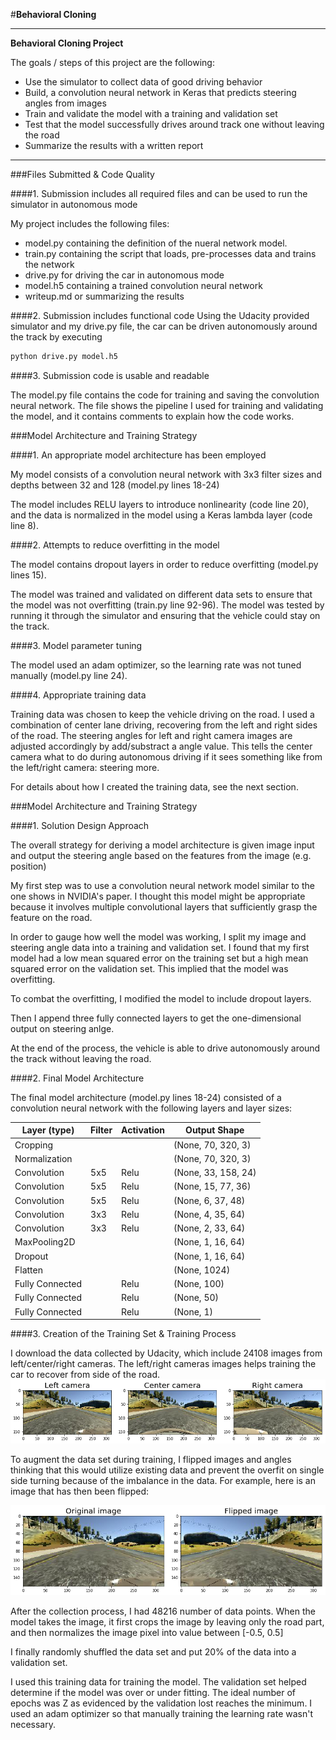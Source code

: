 #**Behavioral Cloning** 

---

**Behavioral Cloning Project**

The goals / steps of this project are the following:
* Use the simulator to collect data of good driving behavior
* Build, a convolution neural network in Keras that predicts steering angles from images
* Train and validate the model with a training and validation set
* Test that the model successfully drives around track one without leaving the road
* Summarize the results with a written report


[//]: # (Image References)

[image1]: ./examples/left_center_right.png "Recovery Image"
[image2]: ./examples/flip.png "Flip"

---
###Files Submitted & Code Quality

####1. Submission includes all required files and can be used to run the simulator in autonomous mode

My project includes the following files:
* model.py containing the definition of the nueral network model.
* train.py containing the script that loads, pre-processes data and trains the network
* drive.py for driving the car in autonomous mode
* model.h5 containing a trained convolution neural network 
* writeup.md or summarizing the results

####2. Submission includes functional code
Using the Udacity provided simulator and my drive.py file, the car can be driven autonomously around the track by executing 
```sh
python drive.py model.h5
```

####3. Submission code is usable and readable

The model.py file contains the code for training and saving the convolution neural network. The file shows the pipeline I used for training and validating the model, and it contains comments to explain how the code works.

###Model Architecture and Training Strategy

####1. An appropriate model architecture has been employed

My model consists of a convolution neural network with 3x3 filter sizes and depths between 32 and 128 (model.py lines 18-24) 

The model includes RELU layers to introduce nonlinearity (code line 20), and the data is normalized in the model using a Keras lambda layer (code line 8). 

####2. Attempts to reduce overfitting in the model

The model contains dropout layers in order to reduce overfitting (model.py lines 15). 

The model was trained and validated on different data sets to ensure that the model was not overfitting (train.py line 92-96). The model was tested by running it through the simulator and ensuring that the vehicle could stay on the track.

####3. Model parameter tuning

The model used an adam optimizer, so the learning rate was not tuned manually (model.py line 24).

####4. Appropriate training data

Training data was chosen to keep the vehicle driving on the road. I used a combination of center lane driving, recovering from the left and right sides of the road. The steering angles for left and right camera images are adjusted accordingly by add/substract a angle value. This tells the center camera what to do during autonomous driving if it sees something like from the left/right camera: steering more.

For details about how I created the training data, see the next section. 

###Model Architecture and Training Strategy

####1. Solution Design Approach

The overall strategy for deriving a model architecture is given image input and output the steering angle based on the features from the image (e.g. position)

My first step was to use a convolution neural network model similar to the one shows in NVIDIA's paper. I thought this model might be appropriate because it involves multiple convolutional layers that sufficiently grasp the feature on the road.

In order to gauge how well the model was working, I split my image and steering angle data into a training and validation set. I found that my first model had a low mean squared error on the training set but a high mean squared error on the validation set. This implied that the model was overfitting. 

To combat the overfitting, I modified the model to include dropout layers.

Then I append three fully connected layers to get the one-dimensional output on steering anlge.

At the end of the process, the vehicle is able to drive autonomously around the track without leaving the road.

####2. Final Model Architecture

The final model architecture (model.py lines 18-24) consisted of a convolution neural network with the following layers and layer sizes:

|Layer (type)            |   Filter |  Activation |    Output Shape  | 
|----------------|---|---|---|
|Cropping   | |  |    (None, 70, 320, 3) |      
|Normalization    |   |    |       (None, 70, 320, 3)  |         
|Convolution| 5x5 |Relu |   (None, 33, 158, 24) |
|Convolution| 5x5 |Relu |   (None, 15, 77, 36) |
|Convolution| 5x5 |Relu |  (None, 6, 37, 48)   |
|Convolution| 3x3 |Relu |  (None, 4, 35, 64)   |
|Convolution| 3x3 |Relu |  (None, 2, 33, 64) |
|MaxPooling2D || | (None, 1, 16, 64)    |
|Dropout | | |          (None, 1, 16, 64)   |
|Flatten |  |   |         (None, 1024)      |  
|Fully Connected | |Relu |    (None, 100)   |
|Fully Connected | |Relu |    (None, 50)   |
|Fully Connected | | Relu |    (None, 1)   |

####3. Creation of the Training Set & Training Process

I download the data collected by Udacity, which include 24108 images from left/center/right cameras. The left/right cameras images helps training the car to recover from side of the road.
![alt text][image1]

To augment the data set during training, I flipped images and angles thinking that this would utilize existing data and prevent the overfit on single side turning because of the imbalance in the data. For example, here is an image that has then been flipped:

![alt text][image2]

After the collection process, I had 48216 number of data points. When the model takes the image, it first crops the image by leaving only the road part, and then normalizes the image pixel into value between [-0.5, 0.5]

I finally randomly shuffled the data set and put 20% of the data into a validation set. 

I used this training data for training the model. The validation set helped determine if the model was over or under fitting. The ideal number of epochs was Z as evidenced by the validation lost reaches the minimum. I used an adam optimizer so that manually training the learning rate wasn't necessary.
